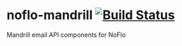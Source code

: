 # noflo-mandrill [![Build Status](https://secure.travis-ci.org/noflo/noflo-mandrill.png?branch=master)](http://travis-ci.org/noflo/noflo-mandrill)

Mandrill email API components for NoFlo
